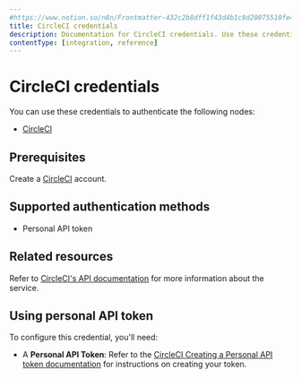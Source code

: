 ```yaml
---
#https://www.notion.so/n8n/Frontmatter-432c2b8dff1f43d4b1c8d20075510fe4
title: CircleCI credentials
description: Documentation for CircleCI credentials. Use these credentials to authenticate CircleCI in n8n, a workflow automation platform.
contentType: [integration, reference]
---
```


# CircleCI credentials

You can use these credentials to authenticate the following nodes:

- [CircleCI](/integrations/builtin/app-nodes/n8n-nodes-base.circleci.md)

## Prerequisites

Create a [CircleCI](https://circleci.com/) account. 

## Supported authentication methods

- Personal API token

## Related resources

Refer to [CircleCI's API documentation](https://circleci.com/docs/api/v2/index.html) for more information about the service.

## Using personal API token

To configure this credential, you'll need: 

- A **Personal API Token**: Refer to the [CircleCI Creating a Personal API token documentation](https://circleci.com/docs/managing-api-tokens/#creating-a-personal-api-token) for instructions on creating your token.


